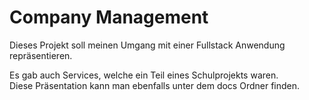 # Company Management
Dieses Projekt soll meinen Umgang mit einer Fullstack Anwendung repräsentieren.

Es gab auch Services, welche ein Teil eines Schulprojekts waren. <br>
Diese Präsentation kann man ebenfalls unter dem docs Ordner finden. 